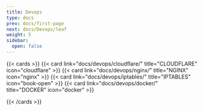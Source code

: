 ```yaml
---
title: Devops
type: docs
prev: docs/first-page
next: docs/Devops/leaf
weight: 5
sidebar:
  open: false
---
```


{{< cards >}}
  {{< card link="docs/devops/cloudflare/" title="CLOUDFLARE" icon="cloudflare" >}}
  {{< card link="docs/devops/nginx/" title="NGINX" icon="nginx" >}}
  {{< card link="docs/devops/iptables/" title="IPTABLES" icon="book-open" >}}
  {{< card link="docs/devops/docker/" title="DOCKER" icon="docker" >}}

{{< /cards >}}
